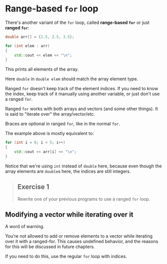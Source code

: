 # Range-based `for` loop

There's another variant of the `for` loop, called **range-based `for`** or just **ranged `for`**:

```cpp
double arr[] = {1.5, 2.5, 3.5};

for (int elem : arr)
{
    std::cout << elem << "\n";
}
```
This prints all elements of the array.

Here `double` in `double elem` should match the array element type.

Ranged `for` doesn't keep track of the element indices. If you need to know the index, keep track of it manually using another variable, or just don't use a ranged `for`.

Ranged `for` works with both arrays and vectors (and some other things). It is said to "iterate over" the array/vector/etc.

Braces are optional in ranged `for`, like in the normal `for`.

The example above is mostly equivalent to:
```cpp
for (int i = 0; i < 5; i++)
{
    std::cout << arr[i] << "\n";
}
```
Notice that we're using `int` instead of `double` here, because even though the array elements are `double`s here, the indices are still integers.

> ## Exercise 1
>
> Rewrite one of your previous programs to use a ranged `for` loop.


## Modifying a vector while iterating over it

A word of warning.

You're not allowed to add or remove elements to a vector while iterating over it with a ranged-for. This causes undefined behavior, and the reasons for this will be discussed in future chapters.

If you need to do this, use the regular `for` loop with indices.

